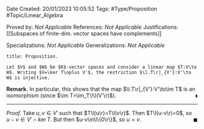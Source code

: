 <div class="topSpace"></div>

Date Created: 20/01/2023 10:05:52
Tags: #Type/Proposition #Topic/Linear_Algebra

Proved by: _Not Applicable_
References: _Not Applicable_
Justifications: [[Subspaces of finite-dim. vector spaces have complements]]

Specializations: _Not Applicable_
Generalizations: _Not Applicable_

``` ad-Proposition
title: Proposition.

Let $V$ and $W$ be $K$-vector spaces and consider a linear map $T:V\to W$. Writing $V=\ker T\oplus V'$, the restriction $\l.T\r|_{V'}:V'\to W$ is injective.

```

<b>Remark.</b> In particular, this shows that the map $\l.T\r|_{V'}:V'\to\im T$ is an isomorphism (since $\im T=\im_T\!\l(V'\r)$).<span style="float:right;">$\blacklozenge$</span>

---

<i>Proof.</i> Take $u,v\in V'$ such that $T\l(u\r)=T\l(v\r)$. Then $T\l(u-v\r)=0$, so $u-v\in V'\cap\ker T$. But then $u-v\in\l\{0\r\}$, so $u=v$.<span style="float:right;">$\blacksquare$</span>
